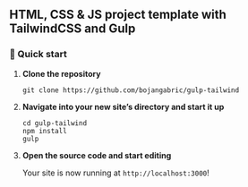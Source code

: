 ## HTML, CSS & JS project template with TailwindCSS and Gulp

### 🚀 Quick start

1.  **Clone the repository**

    ```shell
    git clone https://github.com/bojangabric/gulp-tailwind
    ```

2.  **Navigate into your new site’s directory and start it up**

    ```shell
    cd gulp-tailwind
    npm install
    gulp
    ```

3.  **Open the source code and start editing**

    Your site is now running at `http://localhost:3000`!
